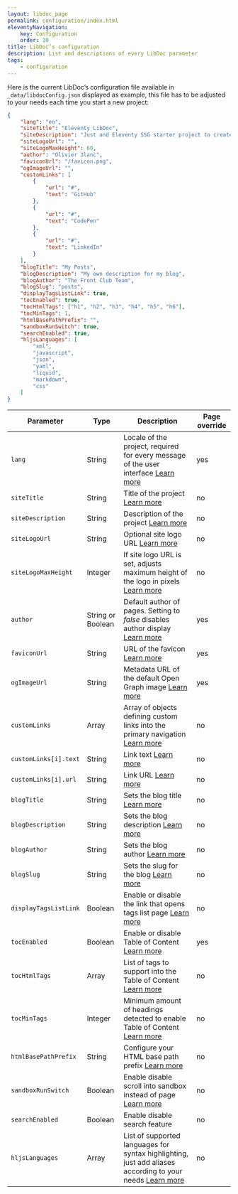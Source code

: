 ```yaml
---
layout: libdoc_page
permalink: configuration/index.html
eleventyNavigation:
    key: Configuration
    order: 10
title: LibDoc’s configuration
description: List and descriptions of every LibDoc parameter
tags:
    - configuration
---
```


Here is the current LibDoc’s configuration file available in `_data/libdocConfig.json` displayed as example, this file has to be adjusted to your needs each time you start a new project:

```json
{
    "lang": "en",
    "siteTitle": "Eleventy LibDoc",
    "siteDescription": "Just and Eleventy SSG starter project to create documentation website",
    "siteLogoUrl": "",
    "siteLogoMaxHeight": 60,
    "author": "Olivier 3lanc",
    "faviconUrl": "/favicon.png",
    "ogImageUrl": "",
    "customLinks": [
        {
            "url": "#",
            "text": "GitHub"
        },
        {
            "url": "#",
            "text": "CodePen"
        },
        {
            "url": "#",
            "text": "LinkedIn"
        }
    ],
    "blogTitle": "My Posts",
    "blogDescription": "My own description for my blog",
    "blogAuthor": "The Front Club Team",
    "blogSlug": "posts",
    "displayTagsListLink": true,
    "tocEnabled": true,
    "tocHtmlTags": ["h1", "h2", "h3", "h4", "h5", "h6"],
    "tocMinTags": 1,
    "htmlBasePathPrefix": "",
    "sandboxRunSwitch": true,
    "searchEnabled": true,
    "hljsLanguages": [
        "xml",
        "javascript",
        "json",
        "yaml",
        "liquid",
        "markdown",
        "css"
    ]
}
```

Parameter | Type | Description | Page override
--- |--- |--- |---
`lang`| String | Locale of the project, required for every message of the user interface [Learn more](/content/configuration/lang.md) | yes
`siteTitle` | String | Title of the project [Learn more](/content/configuration/site-title-and-description.md) | no
`siteDescription` | String | Description of the project [Learn more](/content/configuration/site-title-and-description.md) | no
`siteLogoUrl` | String | Optional site logo URL [Learn more](/content/configuration/site-logo.md) | no
`siteLogoMaxHeight` | Integer | If site logo URL is set, adjusts maximum height of the logo in pixels [Learn more](/content/configuration/site-logo.md) | no
`author` | String or Boolean | Default author of pages. Setting to <var>false</var> disables author display [Learn more](/content/configuration/author.md) | yes
`faviconUrl` | String | URL of the favicon [Learn more](/content/configuration/favicon.md) | yes
`ogImageUrl` | String | Metadata URL of the default Open Graph image [Learn more](/content/configuration/open-graph-image.md) | yes
`customLinks` | Array | Array of objects defining custom links into the primary navigation [Learn more](/content/configuration/custom-links.md) | no
`customLinks[i].text` | String | Link text [Learn more](/content/configuration/custom-links.md) | no
`customLinks[i].url` | String | Link URL [Learn more](/content/configuration/custom-links.md) | no
`blogTitle` | String | Sets the blog title [Learn more](/content/configuration/blog.md) | no
`blogDescription` | String | Sets the blog description [Learn more](/content/configuration/blog.md) | no
`blogAuthor` | String | Sets the blog author [Learn more](/content/configuration/blog.md) | no
`blogSlug` | String | Sets the slug for the blog [Learn more](/content/configuration/blog.md) | no
`displayTagsListLink` | Boolean | Enable or disable the link that opens tags list page [Learn more](/content/configuration/tags-list-link.md) | no
`tocEnabled` | Boolean | Enable or disable Table of Content [Learn more](/content/configuration/toc.md) | yes
`tocHtmlTags` | Array | List of tags to support into the Table of Content [Learn more](/content/configuration/toc.md) | no
`tocMinTags` | Integer | Minimum amount of headings detected to enable Table of Content [Learn more](/content/configuration/toc.md) | no
`htmlBasePathPrefix` | String | Configure your HTML base path prefix [Learn more](/content/configuration/html-base.md) | no
`sandboxRunSwitch` | Boolean | Enable disable scroll into sandbox instead of page [Learn more](/content/configuration/sandboxes.md) | no
`searchEnabled` | Boolean | Enable disable search feature | no
`hljsLanguages` | Array | List of supported languages for syntax highlighting, just add aliases according to your needs [Learn more](/content/configuration/hljs.md) | no
